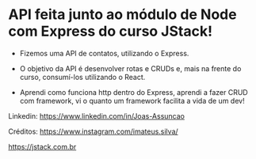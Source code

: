 # API feita junto ao módulo de Node com Express do curso JStack!

-   Fizemos uma API de contatos, utilizando o Express.

-   O objetivo da API é desenvolver rotas e CRUDs e, mais na frente do curso, consumí-los utilizando o React.

-   Aprendi como funciona http dentro do Express, aprendi a fazer CRUD com framework, vi o quanto um framework facilita a vida de um dev!

Linkedin: https://www.linkedin.com/in/Joas-Assuncao

Créditos: https://www.instagram.com/imateus.silva/

https://jstack.com.br
